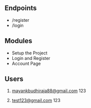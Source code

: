 ## Endpoints

- /register
- /login

## Modules

- Setup the Project
- Login and Register
- Account Page

## Users

1. mayankbudhiraja88@gmail.com
   123

2. test123@gmail.com
   123
